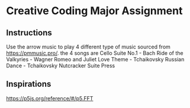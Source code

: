 # Creative Coding Major Assignment
## Instructions

Use the arrow music to play 4 different type of music sourced from https://pmmusic.pro/.
the 4 songs are
Cello Suite No.1 - Bach
Ride of the Valkyries - Wagner
Romeo and Juliet Love Theme - Tchaikovsky
Russian Dance - Tchaikovsky Nutcracker Suite
Press 

## Inspirations

https://p5js.org/reference/#/p5.FFT